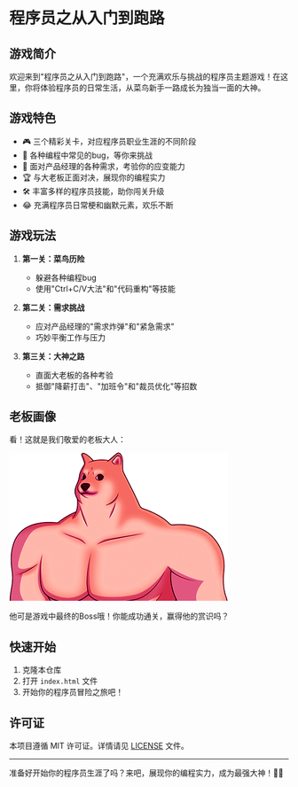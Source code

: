 # 程序员之从入门到跑路


## 游戏简介

欢迎来到"程序员之从入门到跑路"，一个充满欢乐与挑战的程序员主题游戏！在这里，你将体验程序员的日常生活，从菜鸟新手一路成长为独当一面的大神。

## 游戏特色

- 🎮 三个精彩关卡，对应程序员职业生涯的不同阶段
- 🐞 各种编程中常见的bug，等你来挑战
- 💼 面对产品经理的各种需求，考验你的应变能力
- 🏆 与大老板正面对决，展现你的编程实力
- 🛠️ 丰富多样的程序员技能，助你闯关升级
- 😂 充满程序员日常梗和幽默元素，欢乐不断

## 游戏玩法

1. **第一关：菜鸟历险**
   - 躲避各种编程bug
   - 使用"Ctrl+C/V大法"和"代码重构"等技能
   
2. **第二关：需求挑战**
   - 应对产品经理的"需求炸弹"和"紧急需求"
   - 巧妙平衡工作与压力
   
3. **第三关：大神之路**
   - 直面大老板的各种考验
   - 抵御"降薪打击"、"加班令"和"裁员优化"等招数

## 老板画像

看！这就是我们敬爱的老板大人：

![老板的帅照](images/boss.png)

他可是游戏中最终的Boss哦！你能成功通关，赢得他的赏识吗？

## 快速开始

1. 克隆本仓库
2. 打开 `index.html` 文件
3. 开始你的程序员冒险之旅吧！


## 许可证

本项目遵循 MIT 许可证。详情请见 [LICENSE](LICENSE) 文件。

---

准备好开始你的程序员生涯了吗？来吧，展现你的编程实力，成为最强大神！🚀✨
